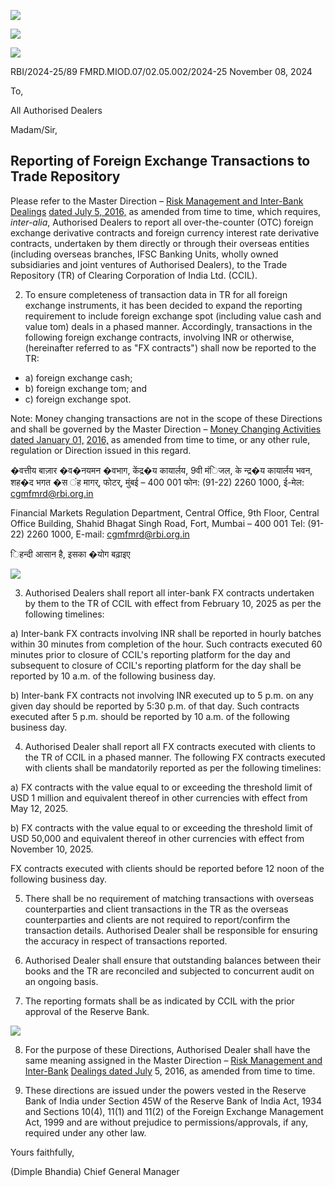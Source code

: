 ![](_page_0_Picture_0.jpeg)

![](_page_0_Picture_1.jpeg)

![](_page_0_Picture_2.jpeg)

RBI/2024-25/89 FMRD.MIOD.07/02.05.002/2024-25 November 08, 2024

To,

All Authorised Dealers

Madam/Sir,

## **Reporting of Foreign Exchange Transactions to Trade Repository**

Please refer to the Master Direction – [Risk Management and Inter-Bank Dealings](https://www.rbi.org.in/Scripts/BS_ViewMasDirections.aspx?id=10485)  [dated July 5, 2016,](https://www.rbi.org.in/Scripts/BS_ViewMasDirections.aspx?id=10485) as amended from time to time, which requires, *inter-alia*, Authorised Dealers to report all over-the-counter (OTC) foreign exchange derivative contracts and foreign currency interest rate derivative contracts, undertaken by them directly or through their overseas entities (including overseas branches, IFSC Banking Units, wholly owned subsidiaries and joint ventures of Authorised Dealers), to the Trade Repository (TR) of Clearing Corporation of India Ltd. (CCIL).

2. To ensure completeness of transaction data in TR for all foreign exchange instruments, it has been decided to expand the reporting requirement to include foreign exchange spot (including value cash and value tom) deals in a phased manner. Accordingly, transactions in the following foreign exchange contracts, involving INR or otherwise, (hereinafter referred to as "FX contracts") shall now be reported to the TR:

- a) foreign exchange cash;
- b) foreign exchange tom; and
- c) foreign exchange spot.

Note: Money changing transactions are not in the scope of these Directions and shall be governed by the Master Direction – [Money Changing Activities dated January 01,](https://www.rbi.org.in/Scripts/BS_ViewMasDirections.aspx?id=11518)  [2016,](https://www.rbi.org.in/Scripts/BS_ViewMasDirections.aspx?id=11518) as amended from time to time, or any other rule, regulation or Direction issued in this regard.

�वत्तीय बाज़ार �व�नयमन �वभाग, केंद्र�य कायार्लय, 9वी मंिजल, के न्द्र�य कायार्लय भवन, शह�द भगत �स ंह मागर्, फोटर्, मुंबई – 400 001 फोन: (91-22) 2260 1000, ई-मेल: [cgmfmrd@rbi.org.in](mailto:cgmfmrd@rbi.org.in)

Financial Markets Regulation Department, Central Office, 9th Floor, Central Office Building, Shahid Bhagat Singh Road, Fort, Mumbai – 400 001 Tel: (91-22) 2260 1000, E-mail: [cgmfmrd@rbi.org.in](mailto:cgmfmrd@rbi.org.in)

िहन्दी आसान है, इसका �योग बढ़ाइए

![](_page_1_Picture_0.jpeg)

3. Authorised Dealers shall report all inter-bank FX contracts undertaken by them to the TR of CCIL with effect from February 10, 2025 as per the following timelines:

a) Inter-bank FX contracts involving INR shall be reported in hourly batches within 30 minutes from completion of the hour. Such contracts executed 60 minutes prior to closure of CCIL's reporting platform for the day and subsequent to closure of CCIL's reporting platform for the day shall be reported by 10 a.m. of the following business day.

b) Inter-bank FX contracts not involving INR executed up to 5 p.m. on any given day should be reported by 5:30 p.m. of that day. Such contracts executed after 5 p.m. should be reported by 10 a.m. of the following business day.

4. Authorised Dealer shall report all FX contracts executed with clients to the TR of CCIL in a phased manner. The following FX contracts executed with clients shall be mandatorily reported as per the following timelines:

a) FX contracts with the value equal to or exceeding the threshold limit of USD 1 million and equivalent thereof in other currencies with effect from May 12, 2025.

b) FX contracts with the value equal to or exceeding the threshold limit of USD 50,000 and equivalent thereof in other currencies with effect from November 10, 2025.

FX contracts executed with clients should be reported before 12 noon of the following business day.

5. There shall be no requirement of matching transactions with overseas counterparties and client transactions in the TR as the overseas counterparties and clients are not required to report/confirm the transaction details. Authorised Dealer shall be responsible for ensuring the accuracy in respect of transactions reported.

6. Authorised Dealer shall ensure that outstanding balances between their books and the TR are reconciled and subjected to concurrent audit on an ongoing basis.

7. The reporting formats shall be as indicated by CCIL with the prior approval of the Reserve Bank.

![](_page_2_Picture_0.jpeg)

8. For the purpose of these Directions, Authorised Dealer shall have the same meaning assigned in the Master Direction – [Risk Management and Inter-Bank](https://www.rbi.org.in/Scripts/BS_ViewMasDirections.aspx?id=10485)  [Dealings dated July](https://www.rbi.org.in/Scripts/BS_ViewMasDirections.aspx?id=10485) 5, 2016, as amended from time to time.

9. These directions are issued under the powers vested in the Reserve Bank of India under Section 45W of the Reserve Bank of India Act, 1934 and Sections 10(4), 11(1) and 11(2) of the Foreign Exchange Management Act, 1999 and are without prejudice to permissions/approvals, if any, required under any other law.

Yours faithfully,

(Dimple Bhandia) Chief General Manager
